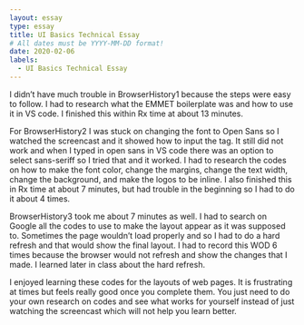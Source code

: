 ```yaml
---
layout: essay
type: essay
title: UI Basics Technical Essay
# All dates must be YYYY-MM-DD format!
date: 2020-02-06
labels:
  - UI Basics Technical Essay
---
```

<p>I didn’t have much trouble in BrowserHistory1 because the steps were easy to follow.  I had to research what the EMMET boilerplate was and how to use it in VS code.  I finished this within Rx time at about 13 minutes.</p>

<p>For BrowserHistory2 I was stuck on changing the font to Open Sans so I watched the screencast and it showed how to input the tag.  It still did not work and when I typed in open sans in VS code there was an option to select sans-seriff so I tried that and it worked.  I had to research the codes on how to make the font color, change the margins, change the text width, change the background, and make the logos to be inline.  I also finished this in Rx time at about 7 minutes, but had trouble in the beginning so I had to do it about 4 times.</p>

<p>BrowserHistory3 took me about 7 minutes as well.  I had to search on Google all the codes to use to make the layout appear as it was supposed to.  Sometimes the page wouldn’t load properly and so I had to do a hard refresh and that would show the final layout.  I had to record this WOD 6 times because the browser would not refresh and show the changes that I made.  I learned later in class about the hard refresh.</p>

<p>I enjoyed learning these codes for the layouts of web pages.  It is frustrating at times but feels really good once you complete them.  You just need to do your own research on codes and see what works for yourself instead of just watching the screencast which will not help you learn better.</p>
